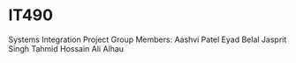 # IT490
 Systems Integration Project
Group Members: 
Aashvi Patel
Eyad Belal
Jasprit Singh 
Tahmid Hossain 
Ali  Alhau
